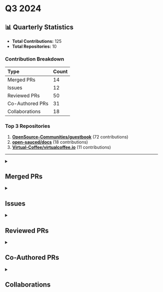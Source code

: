 # Q3 2024

## 📊 Quarterly Statistics

* **Total Contributions:** 125
* **Total Repositories:** 10

### Contribution Breakdown

| Type | Count |
| :--- | :--- |
| Merged PRs | 14 |
| Issues | 12 |
| Reviewed PRs | 50 |
| Co-Authored PRs | 31 |
| Collaborations | 18 |

### Top 3 Repositories

1. [**OpenSource-Communities/guestbook**](https://github.com/OpenSource-Communities/guestbook) (72 contributions)
2. [**open-sauced/docs**](https://github.com/open-sauced/docs) (18 contributions)
3. [**Virtual-Coffee/virtualcoffee.io**](https://github.com/Virtual-Coffee/virtualcoffee.io) (11 contributions)

---

<details>
 <summary><h2>Merged PRs</h2></summary>
<table style='width:100%; table-layout:fixed;'>
  <thead>
    <tr>
      <th style='width:5%;'>No.</th>
      <th style='width:20%;'>Project Name</th>
      <th style='width:30%;'>Title</th>
      <th style='width:15%;'>Created At</th>
      <th style='width:15%;'>Merged At</th>
      <th style='width:15%;'>Review Period</th>
    </tr>
  </thead>
  <tbody>
    <tr>
      <td>1.</td>
      <td>Virtual-Coffee/virtualcoffee.io</td>
      <td><a href='https://github.com/Virtual-Coffee/virtualcoffee.io/pull/1222'>Add September 2024 newsletter to the website</a></td>
      <td>2024-09-04</td>
      <td>2024-09-26</td>
      <td>22 days</td>
    </tr>
    <tr>
      <td>2.</td>
      <td>Virtual-Coffee/hacktoberfest</td>
      <td><a href='https://github.com/Virtual-Coffee/hacktoberfest/pull/29'>Chore: Update website for VCHI 2024</a></td>
      <td>2024-09-14</td>
      <td>2024-09-16</td>
      <td>2 days</td>
    </tr>
    <tr>
      <td>3.</td>
      <td>nickytonline/astro-partykit-starter</td>
      <td><a href='https://github.com/nickytonline/astro-partykit-starter/pull/64'>feat: set up Vitest</a></td>
      <td>2024-02-04</td>
      <td>2024-09-16</td>
      <td>225 days</td>
    </tr>
    <tr>
      <td>4.</td>
      <td>open-sauced/docs</td>
      <td><a href='https://github.com/open-sauced/docs/pull/385'>feat: import blog posts by AdiatiAyu</a></td>
      <td>2024-09-03</td>
      <td>2024-09-03</td>
      <td>0 days</td>
    </tr>
    <tr>
      <td>5.</td>
      <td>Virtual-Coffee/VC-Community-Docs</td>
      <td><a href='https://github.com/Virtual-Coffee/VC-Community-Docs/pull/432'>docs: Add "Welcoming Community" challenge</a></td>
      <td>2024-08-30</td>
      <td>2024-09-03</td>
      <td>4 days</td>
    </tr>
    <tr>
      <td>6.</td>
      <td>Virtual-Coffee/virtualcoffee.io</td>
      <td><a href='https://github.com/Virtual-Coffee/virtualcoffee.io/pull/1218'>Add August 2024 newsletter to the website</a></td>
      <td>2024-08-30</td>
      <td>2024-09-03</td>
      <td>4 days</td>
    </tr>
    <tr>
      <td>7.</td>
      <td>Virtual-Coffee/virtualcoffee.io</td>
      <td><a href='https://github.com/Virtual-Coffee/virtualcoffee.io/pull/1216'>Add Sept 2024 Monthly Challenge</a></td>
      <td>2024-08-30</td>
      <td>2024-09-03</td>
      <td>4 days</td>
    </tr>
    <tr>
      <td>8.</td>
      <td>Virtual-Coffee/vc-preptember</td>
      <td><a href='https://github.com/Virtual-Coffee/vc-preptember/pull/38'>Chore: Prepare the Preptember 2024</a></td>
      <td>2024-08-30</td>
      <td>2024-09-01</td>
      <td>2 days</td>
    </tr>
    <tr>
      <td>9.</td>
      <td>open-sauced/docs</td>
      <td><a href='https://github.com/open-sauced/docs/pull/382'>feat: Add Ayu as an author</a></td>
      <td>2024-08-29</td>
      <td>2024-08-29</td>
      <td>0 days</td>
    </tr>
    <tr>
      <td>10.</td>
      <td>Virtual-Coffee/virtualcoffee.io</td>
      <td><a href='https://github.com/Virtual-Coffee/virtualcoffee.io/pull/1203'>Add July 2024 newsletter to the website</a></td>
      <td>2024-07-09</td>
      <td>2024-07-12</td>
      <td>3 days</td>
    </tr>
    <tr>
      <td>11.</td>
      <td>OpenSource-Communities/intro</td>
      <td><a href='https://github.com/OpenSource-Communities/intro/pull/234'>feat: Update i18n guidelines</a></td>
      <td>2024-07-06</td>
      <td>2024-07-11</td>
      <td>5 days</td>
    </tr>
    <tr>
      <td>12.</td>
      <td>open-sauced/hot</td>
      <td><a href='https://github.com/open-sauced/hot/pull/528'>fix: change Discord to Community</a></td>
      <td>2024-06-08</td>
      <td>2024-07-08</td>
      <td>30 days</td>
    </tr>
    <tr>
      <td>13.</td>
      <td>Virtual-Coffee/virtualcoffee.io</td>
      <td><a href='https://github.com/Virtual-Coffee/virtualcoffee.io/pull/1199'>Add a blog post to July 2024 challenge</a></td>
      <td>2024-07-01</td>
      <td>2024-07-01</td>
      <td>1 days</td>
    </tr>
    <tr>
      <td>14.</td>
      <td>OpenSource-Communities/intro</td>
      <td><a href='https://github.com/OpenSource-Communities/intro/pull/226'>feat: update contributing guidelines</a></td>
      <td>2024-06-14</td>
      <td>2024-07-01</td>
      <td>17 days</td>
    </tr>
  </tbody>
</table>
</details>

<details>
 <summary><h2>Issues</h2></summary>
<table style='width:100%; table-layout:fixed;'>
  <thead>
    <tr>
      <th style='width:5%;'>No.</th>
      <th style='width:25%;'>Project Name</th>
      <th style='width:35%;'>Title</th>
      <th style='width:15%;'>Created At</th>
      <th style='width:15%;'>Closed At</th>
      <th style='width:10%;'>Closing Period</th>
    </tr>
  </thead>
  <tbody>
    <tr>
      <td>1.</td>
      <td>Virtual-Coffee/virtualcoffee.io</td>
      <td><a href='https://github.com/Virtual-Coffee/virtualcoffee.io/issues/1228'>Add October 2024 Challenge to the Website</a></td>
      <td>2024-09-29</td>
      <td>2024-10-01</td>
      <td>2 days</td>
    </tr>
    <tr>
      <td>2.</td>
      <td>Virtual-Coffee/VC-Community-Docs</td>
      <td><a href='https://github.com/Virtual-Coffee/VC-Community-Docs/issues/438'>docs: Update instructions to update monthly challenge pages on the website</a></td>
      <td>2024-09-29</td>
      <td>2024-12-12</td>
      <td>73 days</td>
    </tr>
    <tr>
      <td>3.</td>
      <td>OpenSource-Communities/intro</td>
      <td><a href='https://github.com/OpenSource-Communities/intro/issues/240'>Docs: Reorganize the "Tools to be Successful" chapter to make it flow</a></td>
      <td>2024-09-27</td>
      <td>N/A</td>
      <td>Open</td>
    </tr>
    <tr>
      <td>4.</td>
      <td>OpenSource-Communities/guestbook</td>
      <td><a href='https://github.com/OpenSource-Communities/guestbook/issues/471'>Docs: Fix links in the README</a></td>
      <td>2024-09-14</td>
      <td>2024-10-01</td>
      <td>17 days</td>
    </tr>
    <tr>
      <td>5.</td>
      <td>Virtual-Coffee/hacktoberfest</td>
      <td><a href='https://github.com/Virtual-Coffee/hacktoberfest/issues/28'>Chore: Update website for VCHI 2024</a></td>
      <td>2024-09-14</td>
      <td>2024-09-16</td>
      <td>2 days</td>
    </tr>
    <tr>
      <td>6.</td>
      <td>Virtual-Coffee/virtualcoffee.io</td>
      <td><a href='https://github.com/Virtual-Coffee/virtualcoffee.io/issues/1221'>Add September 2024 newsletter to the website</a></td>
      <td>2024-09-04</td>
      <td>2024-09-26</td>
      <td>22 days</td>
    </tr>
    <tr>
      <td>7.</td>
      <td>OpenSource-Communities/guestbook</td>
      <td><a href='https://github.com/OpenSource-Communities/guestbook/issues/451'>Feature: Add @hediyetapan as a contributor</a></td>
      <td>2024-09-04</td>
      <td>2024-09-04</td>
      <td>0 days</td>
    </tr>
    <tr>
      <td>8.</td>
      <td>Virtual-Coffee/virtualcoffee.io</td>
      <td><a href='https://github.com/Virtual-Coffee/virtualcoffee.io/issues/1217'>Add August 2024 newsletter to the website</a></td>
      <td>2024-08-30</td>
      <td>2024-09-03</td>
      <td>4 days</td>
    </tr>
    <tr>
      <td>9.</td>
      <td>Virtual-Coffee/virtualcoffee.io</td>
      <td><a href='https://github.com/Virtual-Coffee/virtualcoffee.io/issues/1215'>Add September 2024 Monthly Challenge</a></td>
      <td>2024-08-30</td>
      <td>2024-09-03</td>
      <td>4 days</td>
    </tr>
    <tr>
      <td>10.</td>
      <td>open-sauced/docs</td>
      <td><a href='https://github.com/open-sauced/docs/issues/378'>Feature: Import blog posts from DEV</a></td>
      <td>2024-08-27</td>
      <td>2024-09-03</td>
      <td>7 days</td>
    </tr>
    <tr>
      <td>11.</td>
      <td>open-sauced/docs</td>
      <td><a href='https://github.com/open-sauced/docs/issues/377'>Feature: Add Ayu as author</a></td>
      <td>2024-08-27</td>
      <td>2024-08-29</td>
      <td>2 days</td>
    </tr>
    <tr>
      <td>12.</td>
      <td>Virtual-Coffee/virtualcoffee.io</td>
      <td><a href='https://github.com/Virtual-Coffee/virtualcoffee.io/issues/1202'>Add July 2024 newsletter to the website</a></td>
      <td>2024-07-09</td>
      <td>2024-07-12</td>
      <td>3 days</td>
    </tr>
  </tbody>
</table>
</details>

<details>
 <summary><h2>Reviewed PRs</h2></summary>
<table style='width:100%; table-layout:fixed;'>
  <thead>
    <tr>
      <th style='width:5%;'>No.</th>
      <th style='width:20%;'>Project Name</th>
      <th style='width:28%;'>Title</th>
      <th style='width:10%;'>Created At</th>
      <th style='width:15%;'>My First Review</th>
      <th style='width:10%;'>My First Review Period</th>
      <th style='width:14%;'>Last Update / Status</th>
    </tr>
  </thead>
  <tbody>
    <tr>
      <td>1.</td>
      <td>Virtual-Coffee/VC-Community-Docs</td>
      <td><a href='https://github.com/Virtual-Coffee/VC-Community-Docs/pull/433'>feat: Update guide-to-book-clubs.md with format and tips</a></td>
      <td>2024-09-06</td>
      <td>2024-09-06</td>
      <td>0 days</td>
      <td>2024-09-29<br><strong>MERGED</strong></td>
    </tr>
    <tr>
      <td>2.</td>
      <td>Virtual-Coffee/vc-preptember</td>
      <td><a href='https://github.com/Virtual-Coffee/vc-preptember/pull/60'>Dominic add 2024</a></td>
      <td>2024-09-27</td>
      <td>2024-09-27</td>
      <td>0 days</td>
      <td>2024-09-27<br><strong>MERGED</strong></td>
    </tr>
    <tr>
      <td>3.</td>
      <td>OpenSource-Communities/guestbook</td>
      <td><a href='https://github.com/OpenSource-Communities/guestbook/pull/394'>Your commit message</a></td>
      <td>2024-07-15</td>
      <td>2024-09-04</td>
      <td>51 days</td>
      <td>2024-09-26<br><strong>CLOSED</strong></td>
    </tr>
    <tr>
      <td>4.</td>
      <td>OpenSource-Communities/guestbook</td>
      <td><a href='https://github.com/OpenSource-Communities/guestbook/pull/403'>feat: Add <@smoggydesire> as a contributor</a></td>
      <td>2024-07-23</td>
      <td>2024-09-26</td>
      <td>66 days</td>
      <td>2024-09-26<br><strong>MERGED</strong></td>
    </tr>
    <tr>
      <td>5.</td>
      <td>open-sauced/docs</td>
      <td><a href='https://github.com/open-sauced/docs/pull/402'>fix: correct grammar</a></td>
      <td>2024-09-26</td>
      <td>2024-09-26</td>
      <td>0 days</td>
      <td>2024-09-26<br><strong>MERGED</strong></td>
    </tr>
    <tr>
      <td>6.</td>
      <td>Virtual-Coffee/vc-preptember</td>
      <td><a href='https://github.com/Virtual-Coffee/vc-preptember/pull/58'>Add David Akim to Preptember participants</a></td>
      <td>2024-09-24</td>
      <td>2024-09-26</td>
      <td>1 days</td>
      <td>2024-09-26<br><strong>MERGED</strong></td>
    </tr>
    <tr>
      <td>7.</td>
      <td>open-sauced/docs</td>
      <td><a href='https://github.com/open-sauced/docs/pull/401'>fix: sauced.yaml to use userid as part of email</a></td>
      <td>2024-09-25</td>
      <td>2024-09-25</td>
      <td>0 days</td>
      <td>2024-09-25<br><strong>MERGED</strong></td>
    </tr>
    <tr>
      <td>8.</td>
      <td>Virtual-Coffee/vc-preptember</td>
      <td><a href='https://github.com/Virtual-Coffee/vc-preptember/pull/56'>Add Silvia Reyes to Preptember participants</a></td>
      <td>2024-09-23</td>
      <td>2024-09-25</td>
      <td>2 days</td>
      <td>2024-09-25<br><strong>MERGED</strong></td>
    </tr>
    <tr>
      <td>9.</td>
      <td>Virtual-Coffee/vc-preptember</td>
      <td><a href='https://github.com/Virtual-Coffee/vc-preptember/pull/10'>Add David to Preptember participants</a></td>
      <td>2023-09-14</td>
      <td>2023-09-14</td>
      <td>0 days</td>
      <td>2024-09-24<br><strong>MERGED</strong></td>
    </tr>
    <tr>
      <td>10.</td>
      <td>OpenSource-Communities/guestbook</td>
      <td><a href='https://github.com/OpenSource-Communities/guestbook/pull/477'>docs: add @Zier0Code as a contributor</a></td>
      <td>2024-09-17</td>
      <td>2024-09-20</td>
      <td>3 days</td>
      <td>2024-09-20<br><strong>MERGED</strong></td>
    </tr>
    <tr>
      <td>11.</td>
      <td>OpenSource-Communities/guestbook</td>
      <td><a href='https://github.com/OpenSource-Communities/guestbook/pull/473'>feat: Add <@WybsonSantana> as a contributor and fill in all areas in the pull request template. </a></td>
      <td>2024-09-15</td>
      <td>2024-09-20</td>
      <td>5 days</td>
      <td>2024-09-20<br><strong>MERGED</strong></td>
    </tr>
    <tr>
      <td>12.</td>
      <td>open-sauced/docs</td>
      <td><a href='https://github.com/open-sauced/docs/pull/390'>chore: update codeowners to latest version</a></td>
      <td>2024-09-13</td>
      <td>2024-09-14</td>
      <td>1 days</td>
      <td>2024-09-16<br><strong>MERGED</strong></td>
    </tr>
    <tr>
      <td>13.</td>
      <td>Virtual-Coffee/vc-preptember</td>
      <td><a href='https://github.com/Virtual-Coffee/vc-preptember/pull/47'>add Danielle to Preptember participants</a></td>
      <td>2024-09-11</td>
      <td>2024-09-11</td>
      <td>0 days</td>
      <td>2024-09-16<br><strong>MERGED</strong></td>
    </tr>
    <tr>
      <td>14.</td>
      <td>OpenSource-Communities/guestbook</td>
      <td><a href='https://github.com/OpenSource-Communities/guestbook/pull/410'>feat: Add @zairacodes as a contributor</a></td>
      <td>2024-07-26</td>
      <td>2024-09-14</td>
      <td>50 days</td>
      <td>2024-09-14<br><strong>MERGED</strong></td>
    </tr>
    <tr>
      <td>15.</td>
      <td>OpenSource-Communities/guestbook</td>
      <td><a href='https://github.com/OpenSource-Communities/guestbook/pull/464'>feat: Add @shubhamchasing as a contributor</a></td>
      <td>2024-09-11</td>
      <td>2024-09-14</td>
      <td>3 days</td>
      <td>2024-09-14<br><strong>MERGED</strong></td>
    </tr>
    <tr>
      <td>16.</td>
      <td>OpenSource-Communities/guestbook</td>
      <td><a href='https://github.com/OpenSource-Communities/guestbook/pull/462'>feat: add @CynthiaWahome as a contributor</a></td>
      <td>2024-09-10</td>
      <td>2024-09-14</td>
      <td>4 days</td>
      <td>2024-09-14<br><strong>MERGED</strong></td>
    </tr>
    <tr>
      <td>17.</td>
      <td>OpenSource-Communities/guestbook</td>
      <td><a href='https://github.com/OpenSource-Communities/guestbook/pull/457'>feat: Add @stop1204 as a contributor </a></td>
      <td>2024-09-07</td>
      <td>2024-09-14</td>
      <td>7 days</td>
      <td>2024-09-14<br><strong>MERGED</strong></td>
    </tr>
    <tr>
      <td>18.</td>
      <td>OpenSource-Communities/guestbook</td>
      <td><a href='https://github.com/OpenSource-Communities/guestbook/pull/455'>feat: Add @max-deathray as a contributor</a></td>
      <td>2024-09-06</td>
      <td>2024-09-14</td>
      <td>9 days</td>
      <td>2024-09-14<br><strong>MERGED</strong></td>
    </tr>
    <tr>
      <td>19.</td>
      <td>OpenSource-Communities/guestbook</td>
      <td><a href='https://github.com/OpenSource-Communities/guestbook/pull/449'>feat: add jas1005</a></td>
      <td>2024-09-03</td>
      <td>2024-09-04</td>
      <td>1 days</td>
      <td>2024-09-14<br><strong>MERGED</strong></td>
    </tr>
    <tr>
      <td>20.</td>
      <td>Virtual-Coffee/vc-preptember</td>
      <td><a href='https://github.com/Virtual-Coffee/vc-preptember/pull/49'>Added Pat to Preptember participants</a></td>
      <td>2024-09-11</td>
      <td>2024-09-11</td>
      <td>0 days</td>
      <td>2024-09-11<br><strong>MERGED</strong></td>
    </tr>
    <tr>
      <td>21.</td>
      <td>Virtual-Coffee/vc-preptember</td>
      <td><a href='https://github.com/Virtual-Coffee/vc-preptember/pull/45'>Added myself (Micha) as a Preptember participant</a></td>
      <td>2024-09-10</td>
      <td>2024-09-11</td>
      <td>1 days</td>
      <td>2024-09-11<br><strong>MERGED</strong></td>
    </tr>
    <tr>
      <td>22.</td>
      <td>nickytonline/astro-partykit-starter</td>
      <td><a href='https://github.com/nickytonline/astro-partykit-starter/pull/200'>Update README.md</a></td>
      <td>2024-07-29</td>
      <td>2024-09-09</td>
      <td>42 days</td>
      <td>2024-09-09<br><strong>MERGED</strong></td>
    </tr>
    <tr>
      <td>23.</td>
      <td>nickytonline/astro-partykit-starter</td>
      <td><a href='https://github.com/nickytonline/astro-partykit-starter/pull/233'>Feature: Upgrade to eslint-plugin 8.x </a></td>
      <td>2024-09-09</td>
      <td>2024-09-09</td>
      <td>0 days</td>
      <td>2024-09-09<br><strong>MERGED</strong></td>
    </tr>
    <tr>
      <td>24.</td>
      <td>Virtual-Coffee/vc-preptember</td>
      <td><a href='https://github.com/Virtual-Coffee/vc-preptember/pull/43'>Add Meg to Preptember participants</a></td>
      <td>2024-09-09</td>
      <td>2024-09-09</td>
      <td>0 days</td>
      <td>2024-09-09<br><strong>MERGED</strong></td>
    </tr>
    <tr>
      <td>25.</td>
      <td>open-sauced/docs</td>
      <td><a href='https://github.com/open-sauced/docs/pull/387'>chore: codeowners revise chrome instructions</a></td>
      <td>2024-09-05</td>
      <td>2024-09-06</td>
      <td>1 days</td>
      <td>2024-09-06<br><strong>MERGED</strong></td>
    </tr>
    <tr>
      <td>26.</td>
      <td>open-sauced/docs</td>
      <td><a href='https://github.com/open-sauced/docs/pull/386'>feat: add codeowners</a></td>
      <td>2024-09-05</td>
      <td>2024-09-05</td>
      <td>0 days</td>
      <td>2024-09-06<br><strong>MERGED</strong></td>
    </tr>
    <tr>
      <td>27.</td>
      <td>Virtual-Coffee/vc-preptember</td>
      <td><a href='https://github.com/Virtual-Coffee/vc-preptember/pull/39'>feat: add my name to the preptember list</a></td>
      <td>2024-09-02</td>
      <td>2024-09-04</td>
      <td>2 days</td>
      <td>2024-09-04<br><strong>MERGED</strong></td>
    </tr>
    <tr>
      <td>28.</td>
      <td>OpenSource-Communities/guestbook</td>
      <td><a href='https://github.com/OpenSource-Communities/guestbook/pull/450'>feat: Add @favourachara07 as a contributor</a></td>
      <td>2024-09-03</td>
      <td>2024-09-04</td>
      <td>1 days</td>
      <td>2024-09-04<br><strong>MERGED</strong></td>
    </tr>
    <tr>
      <td>29.</td>
      <td>OpenSource-Communities/guestbook</td>
      <td><a href='https://github.com/OpenSource-Communities/guestbook/pull/398'>feat: Add gitFerdo as a contributor</a></td>
      <td>2024-07-17</td>
      <td>2024-09-04</td>
      <td>49 days</td>
      <td>2024-09-04<br><strong>MERGED</strong></td>
    </tr>
    <tr>
      <td>30.</td>
      <td>OpenSource-Communities/guestbook</td>
      <td><a href='https://github.com/OpenSource-Communities/guestbook/pull/438'>feat: Add @Izuchii as a contributor</a></td>
      <td>2024-08-24</td>
      <td>2024-09-04</td>
      <td>12 days</td>
      <td>2024-09-04<br><strong>MERGED</strong></td>
    </tr>
    <tr>
      <td>31.</td>
      <td>OpenSource-Communities/guestbook</td>
      <td><a href='https://github.com/OpenSource-Communities/guestbook/pull/425'>feat: Add puneet-khatri as a contributor</a></td>
      <td>2024-08-12</td>
      <td>2024-09-04</td>
      <td>23 days</td>
      <td>2024-09-04<br><strong>MERGED</strong></td>
    </tr>
    <tr>
      <td>32.</td>
      <td>OpenSource-Communities/guestbook</td>
      <td><a href='https://github.com/OpenSource-Communities/guestbook/pull/440'>feat: Add @kristiingco as a contributor</a></td>
      <td>2024-08-24</td>
      <td>2024-09-04</td>
      <td>11 days</td>
      <td>2024-09-04<br><strong>MERGED</strong></td>
    </tr>
    <tr>
      <td>33.</td>
      <td>OpenSource-Communities/guestbook</td>
      <td><a href='https://github.com/OpenSource-Communities/guestbook/pull/392'>feat: add @ToniBirat7 as a contributor</a></td>
      <td>2024-07-15</td>
      <td>2024-09-04</td>
      <td>51 days</td>
      <td>2024-09-04<br><strong>MERGED</strong></td>
    </tr>
    <tr>
      <td>34.</td>
      <td>OpenSource-Communities/guestbook</td>
      <td><a href='https://github.com/OpenSource-Communities/guestbook/pull/379'>feat: Add @YoungGunner14 as a contributor</a></td>
      <td>2024-07-07</td>
      <td>2024-09-04</td>
      <td>59 days</td>
      <td>2024-09-04<br><strong>MERGED</strong></td>
    </tr>
    <tr>
      <td>35.</td>
      <td>OpenSource-Communities/guestbook</td>
      <td><a href='https://github.com/OpenSource-Communities/guestbook/pull/383'>docs: add @shubham-singh-748 as a contributor</a></td>
      <td>2024-07-11</td>
      <td>2024-09-04</td>
      <td>55 days</td>
      <td>2024-09-04<br><strong>MERGED</strong></td>
    </tr>
    <tr>
      <td>36.</td>
      <td>OpenSource-Communities/guestbook</td>
      <td><a href='https://github.com/OpenSource-Communities/guestbook/pull/390'>feat: Add @MayankChandratre1 as a contributor</a></td>
      <td>2024-07-15</td>
      <td>2024-09-04</td>
      <td>51 days</td>
      <td>2024-09-04<br><strong>MERGED</strong></td>
    </tr>
    <tr>
      <td>37.</td>
      <td>OpenSource-Communities/guestbook</td>
      <td><a href='https://github.com/OpenSource-Communities/guestbook/pull/444'>docs: add @Id8987 as a contributor</a></td>
      <td>2024-08-27</td>
      <td>2024-08-29</td>
      <td>2 days</td>
      <td>2024-09-04<br><strong>MERGED</strong></td>
    </tr>
    <tr>
      <td>38.</td>
      <td>OpenSource-Communities/guestbook</td>
      <td><a href='https://github.com/OpenSource-Communities/guestbook/pull/442'>feat: Add @hokagedemehin as a contributor</a></td>
      <td>2024-08-25</td>
      <td>2024-09-04</td>
      <td>10 days</td>
      <td>2024-09-04<br><strong>MERGED</strong></td>
    </tr>
    <tr>
      <td>39.</td>
      <td>OpenSource-Communities/guestbook</td>
      <td><a href='https://github.com/OpenSource-Communities/guestbook/pull/437'>docs: add @Vamsi-344 as a contributor</a></td>
      <td>2024-08-22</td>
      <td>2024-09-04</td>
      <td>13 days</td>
      <td>2024-09-04<br><strong>MERGED</strong></td>
    </tr>
    <tr>
      <td>40.</td>
      <td>OpenSource-Communities/guestbook</td>
      <td><a href='https://github.com/OpenSource-Communities/guestbook/pull/433'>feat: Add Alfred-Emmanuel as a contributor</a></td>
      <td>2024-08-16</td>
      <td>2024-09-04</td>
      <td>18 days</td>
      <td>2024-09-04<br><strong>MERGED</strong></td>
    </tr>
    <tr>
      <td>41.</td>
      <td>OpenSource-Communities/guestbook</td>
      <td><a href='https://github.com/OpenSource-Communities/guestbook/pull/430'>feat: Add @MarcellaHarr as a contributor</a></td>
      <td>2024-08-15</td>
      <td>2024-09-04</td>
      <td>20 days</td>
      <td>2024-09-04<br><strong>MERGED</strong></td>
    </tr>
    <tr>
      <td>42.</td>
      <td>OpenSource-Communities/guestbook</td>
      <td><a href='https://github.com/OpenSource-Communities/guestbook/pull/427'>feat: Add @badxcode as a contributor</a></td>
      <td>2024-08-13</td>
      <td>2024-09-04</td>
      <td>22 days</td>
      <td>2024-09-04<br><strong>MERGED</strong></td>
    </tr>
    <tr>
      <td>43.</td>
      <td>OpenSource-Communities/guestbook</td>
      <td><a href='https://github.com/OpenSource-Communities/guestbook/pull/368'>feat: Add hediyetapan as a contributor</a></td>
      <td>2024-06-24</td>
      <td>2024-09-04</td>
      <td>72 days</td>
      <td>2024-09-04<br><strong>MERGED</strong></td>
    </tr>
    <tr>
      <td>44.</td>
      <td>OpenSource-Communities/guestbook</td>
      <td><a href='https://github.com/OpenSource-Communities/guestbook/pull/423'>feat: Add <@ehsanullahhaidary> as a contributor</a></td>
      <td>2024-08-11</td>
      <td>2024-08-14</td>
      <td>3 days</td>
      <td>2024-09-04<br><strong>MERGED</strong></td>
    </tr>
    <tr>
      <td>45.</td>
      <td>open-sauced/docs</td>
      <td><a href='https://github.com/open-sauced/docs/pull/379'>fix: Add missing post</a></td>
      <td>2024-08-28</td>
      <td>2024-08-29</td>
      <td>1 days</td>
      <td>2024-08-29<br><strong>MERGED</strong></td>
    </tr>
    <tr>
      <td>46.</td>
      <td>open-sauced/docs</td>
      <td><a href='https://github.com/open-sauced/docs/pull/354'>feat: workspace upgrades</a></td>
      <td>2024-07-23</td>
      <td>2024-07-23</td>
      <td>0 days</td>
      <td>2024-07-25<br><strong>MERGED</strong></td>
    </tr>
    <tr>
      <td>47.</td>
      <td>OpenSource-Communities/guestbook</td>
      <td><a href='https://github.com/OpenSource-Communities/guestbook/pull/371'>feat: Add @enamcse as a contributor</a></td>
      <td>2024-06-28</td>
      <td>2024-06-28</td>
      <td>0 days</td>
      <td>2024-07-12<br><strong>MERGED</strong></td>
    </tr>
    <tr>
      <td>48.</td>
      <td>OpenSource-Communities/guestbook</td>
      <td><a href='https://github.com/OpenSource-Communities/guestbook/pull/341'>docs: add @nidhijadhav as a contributor</a></td>
      <td>2024-05-31</td>
      <td>2024-05-31</td>
      <td>1 days</td>
      <td>2024-07-11<br><strong>CLOSED</strong></td>
    </tr>
    <tr>
      <td>49.</td>
      <td>open-sauced/docs</td>
      <td><a href='https://github.com/open-sauced/docs/pull/348'>feat: Add Yolo coder</a></td>
      <td>2024-07-02</td>
      <td>2024-07-02</td>
      <td>0 days</td>
      <td>2024-07-02<br><strong>MERGED</strong></td>
    </tr>
    <tr>
      <td>50.</td>
      <td>open-sauced/landing-page</td>
      <td><a href='https://github.com/open-sauced/landing-page/pull/330'>feat: upgrade sanity studio</a></td>
      <td>2024-06-27</td>
      <td>2024-06-30</td>
      <td>3 days</td>
      <td>2024-07-01<br><strong>MERGED</strong></td>
    </tr>
  </tbody>
</table>
</details>

<details>
 <summary><h2>Co-Authored PRs</h2></summary>
<table style='width:100%; table-layout:fixed;'>
  <thead>
    <tr>
      <th style='width:5%;'>No.</th>
      <th style='width:15%;'>Project Name</th>
      <th style='width:25%;'>Title</th>
      <th style='width:10%;'>Created At</th>
      <th style='width:12%;'>My First Commit</th>
      <th style='width:13%;'>My First Commit Period</th>
      <th style='width:20%;'>Last Update / Status</th>
    </tr>
  </thead>
  <tbody>
    <tr>
      <td>1.</td>
      <td>OpenSource-Communities/guestbook</td>
      <td><a href='https://github.com/OpenSource-Communities/guestbook/pull/403'>feat: Add <@smoggydesire> as a contributor</a></td>
      <td>2024-07-23</td>
      <td>2024-09-26</td>
      <td>66 days</td>
      <td>2024-09-26<br><strong>MERGED</strong></td>
    </tr>
    <tr>
      <td>2.</td>
      <td>OpenSource-Communities/guestbook</td>
      <td><a href='https://github.com/OpenSource-Communities/guestbook/pull/477'>docs: add @Zier0Code as a contributor</a></td>
      <td>2024-09-17</td>
      <td>2024-09-20</td>
      <td>3 days</td>
      <td>2024-09-20<br><strong>MERGED</strong></td>
    </tr>
    <tr>
      <td>3.</td>
      <td>OpenSource-Communities/guestbook</td>
      <td><a href='https://github.com/OpenSource-Communities/guestbook/pull/410'>feat: Add @zairacodes as a contributor</a></td>
      <td>2024-07-26</td>
      <td>2024-09-14</td>
      <td>50 days</td>
      <td>2024-09-14<br><strong>MERGED</strong></td>
    </tr>
    <tr>
      <td>4.</td>
      <td>OpenSource-Communities/guestbook</td>
      <td><a href='https://github.com/OpenSource-Communities/guestbook/pull/464'>feat: Add @shubhamchasing as a contributor</a></td>
      <td>2024-09-11</td>
      <td>2024-09-14</td>
      <td>3 days</td>
      <td>2024-09-14<br><strong>MERGED</strong></td>
    </tr>
    <tr>
      <td>5.</td>
      <td>OpenSource-Communities/guestbook</td>
      <td><a href='https://github.com/OpenSource-Communities/guestbook/pull/462'>feat: add @CynthiaWahome as a contributor</a></td>
      <td>2024-09-10</td>
      <td>2024-09-14</td>
      <td>4 days</td>
      <td>2024-09-14<br><strong>MERGED</strong></td>
    </tr>
    <tr>
      <td>6.</td>
      <td>OpenSource-Communities/guestbook</td>
      <td><a href='https://github.com/OpenSource-Communities/guestbook/pull/457'>feat: Add @stop1204 as a contributor </a></td>
      <td>2024-09-07</td>
      <td>2024-09-14</td>
      <td>7 days</td>
      <td>2024-09-14<br><strong>MERGED</strong></td>
    </tr>
    <tr>
      <td>7.</td>
      <td>OpenSource-Communities/guestbook</td>
      <td><a href='https://github.com/OpenSource-Communities/guestbook/pull/455'>feat: Add @max-deathray as a contributor</a></td>
      <td>2024-09-06</td>
      <td>2024-09-14</td>
      <td>9 days</td>
      <td>2024-09-14<br><strong>MERGED</strong></td>
    </tr>
    <tr>
      <td>8.</td>
      <td>Virtual-Coffee/VC-Community-Docs</td>
      <td><a href='https://github.com/Virtual-Coffee/VC-Community-Docs/pull/433'>feat: Update guide-to-book-clubs.md with format and tips</a></td>
      <td>2024-09-06</td>
      <td>2024-09-12</td>
      <td>6 days</td>
      <td>2024-09-29<br><strong>MERGED</strong></td>
    </tr>
    <tr>
      <td>9.</td>
      <td>OpenSource-Communities/guestbook</td>
      <td><a href='https://github.com/OpenSource-Communities/guestbook/pull/394'>Your commit message</a></td>
      <td>2024-07-15</td>
      <td>2024-09-06</td>
      <td>53 days</td>
      <td>2024-09-06<br><strong>CLOSED</strong></td>
    </tr>
    <tr>
      <td>10.</td>
      <td>open-sauced/docs</td>
      <td><a href='https://github.com/open-sauced/docs/pull/387'>chore: codeowners revise chrome instructions</a></td>
      <td>2024-09-05</td>
      <td>2024-09-06</td>
      <td>1 days</td>
      <td>2024-09-06<br><strong>MERGED</strong></td>
    </tr>
    <tr>
      <td>11.</td>
      <td>open-sauced/docs</td>
      <td><a href='https://github.com/open-sauced/docs/pull/386'>feat: add codeowners</a></td>
      <td>2024-09-05</td>
      <td>2024-09-05</td>
      <td>0 day</td>
      <td>2024-09-06<br><strong>MERGED</strong></td>
    </tr>
    <tr>
      <td>12.</td>
      <td>OpenSource-Communities/guestbook</td>
      <td><a href='https://github.com/OpenSource-Communities/guestbook/pull/398'>feat: Add gitFerdo as a contributor</a></td>
      <td>2024-07-17</td>
      <td>2024-09-04</td>
      <td>49 days</td>
      <td>2024-09-04<br><strong>MERGED</strong></td>
    </tr>
    <tr>
      <td>13.</td>
      <td>OpenSource-Communities/guestbook</td>
      <td><a href='https://github.com/OpenSource-Communities/guestbook/pull/438'>feat: Add @Izuchii as a contributor</a></td>
      <td>2024-08-24</td>
      <td>2024-09-04</td>
      <td>12 days</td>
      <td>2024-09-04<br><strong>MERGED</strong></td>
    </tr>
    <tr>
      <td>14.</td>
      <td>OpenSource-Communities/guestbook</td>
      <td><a href='https://github.com/OpenSource-Communities/guestbook/pull/425'>feat: Add puneet-khatri as a contributor</a></td>
      <td>2024-08-12</td>
      <td>2024-09-04</td>
      <td>23 days</td>
      <td>2024-09-04<br><strong>MERGED</strong></td>
    </tr>
    <tr>
      <td>15.</td>
      <td>OpenSource-Communities/guestbook</td>
      <td><a href='https://github.com/OpenSource-Communities/guestbook/pull/440'>feat: Add @kristiingco as a contributor</a></td>
      <td>2024-08-24</td>
      <td>2024-09-04</td>
      <td>11 days</td>
      <td>2024-09-04<br><strong>MERGED</strong></td>
    </tr>
    <tr>
      <td>16.</td>
      <td>OpenSource-Communities/guestbook</td>
      <td><a href='https://github.com/OpenSource-Communities/guestbook/pull/392'>feat: add @ToniBirat7 as a contributor</a></td>
      <td>2024-07-15</td>
      <td>2024-09-04</td>
      <td>51 days</td>
      <td>2024-09-04<br><strong>MERGED</strong></td>
    </tr>
    <tr>
      <td>17.</td>
      <td>OpenSource-Communities/guestbook</td>
      <td><a href='https://github.com/OpenSource-Communities/guestbook/pull/379'>feat: Add @YoungGunner14 as a contributor</a></td>
      <td>2024-07-07</td>
      <td>2024-09-04</td>
      <td>59 days</td>
      <td>2024-09-04<br><strong>MERGED</strong></td>
    </tr>
    <tr>
      <td>18.</td>
      <td>OpenSource-Communities/guestbook</td>
      <td><a href='https://github.com/OpenSource-Communities/guestbook/pull/383'>docs: add @shubham-singh-748 as a contributor</a></td>
      <td>2024-07-11</td>
      <td>2024-09-04</td>
      <td>55 days</td>
      <td>2024-09-04<br><strong>MERGED</strong></td>
    </tr>
    <tr>
      <td>19.</td>
      <td>OpenSource-Communities/guestbook</td>
      <td><a href='https://github.com/OpenSource-Communities/guestbook/pull/390'>feat: Add @MayankChandratre1 as a contributor</a></td>
      <td>2024-07-15</td>
      <td>2024-09-04</td>
      <td>51 days</td>
      <td>2024-09-04<br><strong>MERGED</strong></td>
    </tr>
    <tr>
      <td>20.</td>
      <td>OpenSource-Communities/guestbook</td>
      <td><a href='https://github.com/OpenSource-Communities/guestbook/pull/375'>feat: add @franklinjpt as a contributor</a></td>
      <td>2024-07-06</td>
      <td>2024-09-04</td>
      <td>60 days</td>
      <td>2024-10-07<br><strong>MERGED</strong></td>
    </tr>
    <tr>
      <td>21.</td>
      <td>OpenSource-Communities/guestbook</td>
      <td><a href='https://github.com/OpenSource-Communities/guestbook/pull/444'>docs: add @Id8987 as a contributor</a></td>
      <td>2024-08-27</td>
      <td>2024-09-04</td>
      <td>8 days</td>
      <td>2024-09-04<br><strong>MERGED</strong></td>
    </tr>
    <tr>
      <td>22.</td>
      <td>OpenSource-Communities/guestbook</td>
      <td><a href='https://github.com/OpenSource-Communities/guestbook/pull/442'>feat: Add @hokagedemehin as a contributor</a></td>
      <td>2024-08-25</td>
      <td>2024-09-04</td>
      <td>10 days</td>
      <td>2024-09-04<br><strong>MERGED</strong></td>
    </tr>
    <tr>
      <td>23.</td>
      <td>OpenSource-Communities/guestbook</td>
      <td><a href='https://github.com/OpenSource-Communities/guestbook/pull/437'>docs: add @Vamsi-344 as a contributor</a></td>
      <td>2024-08-22</td>
      <td>2024-09-04</td>
      <td>13 days</td>
      <td>2024-09-04<br><strong>MERGED</strong></td>
    </tr>
    <tr>
      <td>24.</td>
      <td>OpenSource-Communities/guestbook</td>
      <td><a href='https://github.com/OpenSource-Communities/guestbook/pull/433'>feat: Add Alfred-Emmanuel as a contributor</a></td>
      <td>2024-08-16</td>
      <td>2024-09-04</td>
      <td>18 days</td>
      <td>2024-09-04<br><strong>MERGED</strong></td>
    </tr>
    <tr>
      <td>25.</td>
      <td>OpenSource-Communities/guestbook</td>
      <td><a href='https://github.com/OpenSource-Communities/guestbook/pull/430'>feat: Add @MarcellaHarr as a contributor</a></td>
      <td>2024-08-15</td>
      <td>2024-09-04</td>
      <td>20 days</td>
      <td>2024-09-04<br><strong>MERGED</strong></td>
    </tr>
    <tr>
      <td>26.</td>
      <td>OpenSource-Communities/guestbook</td>
      <td><a href='https://github.com/OpenSource-Communities/guestbook/pull/427'>feat: Add @badxcode as a contributor</a></td>
      <td>2024-08-13</td>
      <td>2024-09-04</td>
      <td>22 days</td>
      <td>2024-09-04<br><strong>MERGED</strong></td>
    </tr>
    <tr>
      <td>27.</td>
      <td>OpenSource-Communities/guestbook</td>
      <td><a href='https://github.com/OpenSource-Communities/guestbook/pull/368'>feat: Add hediyetapan as a contributor</a></td>
      <td>2024-06-24</td>
      <td>2024-09-04</td>
      <td>72 days</td>
      <td>2024-09-04<br><strong>MERGED</strong></td>
    </tr>
    <tr>
      <td>28.</td>
      <td>OpenSource-Communities/guestbook</td>
      <td><a href='https://github.com/OpenSource-Communities/guestbook/pull/450'>feat: Add @favourachara07 as a contributor</a></td>
      <td>2024-09-03</td>
      <td>2024-09-04</td>
      <td>1 days</td>
      <td>2024-09-04<br><strong>MERGED</strong></td>
    </tr>
    <tr>
      <td>29.</td>
      <td>open-sauced/docs</td>
      <td><a href='https://github.com/open-sauced/docs/pull/379'>fix: Add missing post</a></td>
      <td>2024-08-28</td>
      <td>2024-08-29</td>
      <td>1 days</td>
      <td>2024-08-29<br><strong>MERGED</strong></td>
    </tr>
    <tr>
      <td>30.</td>
      <td>open-sauced/docs</td>
      <td><a href='https://github.com/open-sauced/docs/pull/354'>feat: workspace upgrades</a></td>
      <td>2024-07-23</td>
      <td>2024-07-24</td>
      <td>1 days</td>
      <td>2024-07-25<br><strong>MERGED</strong></td>
    </tr>
    <tr>
      <td>31.</td>
      <td>open-sauced/docs</td>
      <td><a href='https://github.com/open-sauced/docs/pull/348'>feat: Add Yolo coder</a></td>
      <td>2024-07-02</td>
      <td>2024-07-02</td>
      <td>0 day</td>
      <td>2024-07-02<br><strong>MERGED</strong></td>
    </tr>
  </tbody>
</table>
</details>

<details>
 <summary><h2>Collaborations</h2></summary>
<table style='width:100%; table-layout:fixed;'>
  <thead>
    <tr>
      <th style='width:5%;'>No.</th>
      <th style='width:30%;'>Project Name</th>
      <th style='width:35%;'>Title</th>
      <th style='width:15%;'>Created At</th>
      <th style='width:15%;'>Commented At</th>
    </tr>
  </thead>
  <tbody>
    <tr>
      <td>1.</td>
      <td>OpenSource-Communities/guestbook</td>
      <td><a href='https://github.com/OpenSource-Communities/guestbook/pull/490'>Fixes #471</a></td>
      <td>2024-09-29</td>
      <td>2024-09-30</td>
    </tr>
    <tr>
      <td>2.</td>
      <td>OpenSource-Communities/guestbook</td>
      <td><a href='https://github.com/OpenSource-Communities/guestbook/pull/494'>feat: Add Karma</a></td>
      <td>2024-09-29</td>
      <td>2024-09-30</td>
    </tr>
    <tr>
      <td>3.</td>
      <td>open-sauced/docs</td>
      <td><a href='https://github.com/open-sauced/docs/issues/368'>Feature: Add an FAQ for how to improve your OSCR</a></td>
      <td>2024-08-13</td>
      <td>2024-09-27</td>
    </tr>
    <tr>
      <td>4.</td>
      <td>Virtual-Coffee/virtualcoffee.io</td>
      <td><a href='https://github.com/Virtual-Coffee/virtualcoffee.io/pull/1227'>Feature/nextjs</a></td>
      <td>2024-09-25</td>
      <td>2024-09-26</td>
    </tr>
    <tr>
      <td>5.</td>
      <td>OpenSource-Communities/guestbook</td>
      <td><a href='https://github.com/OpenSource-Communities/guestbook/issues/412'>Feature: Add Blue-B as a contributor</a></td>
      <td>2024-07-29</td>
      <td>2024-09-26</td>
    </tr>
    <tr>
      <td>6.</td>
      <td>OpenSource-Communities/guestbook</td>
      <td><a href='https://github.com/OpenSource-Communities/guestbook/issues/393'>Feature: Add @light0011 as a contributor.Feature:</a></td>
      <td>2024-07-15</td>
      <td>2024-09-26</td>
    </tr>
    <tr>
      <td>7.</td>
      <td>OpenSource-Communities/guestbook</td>
      <td><a href='https://github.com/OpenSource-Communities/guestbook/pull/482'>docs: Updated links in README File</a></td>
      <td>2024-09-25</td>
      <td>2024-09-25</td>
    </tr>
    <tr>
      <td>8.</td>
      <td>OpenSource-Communities/guestbook</td>
      <td><a href='https://github.com/OpenSource-Communities/guestbook/issues/411'>Feature: Add anirudhmehra2005 as a contributor</a></td>
      <td>2024-07-28</td>
      <td>2024-09-15</td>
    </tr>
    <tr>
      <td>9.</td>
      <td>OpenSource-Communities/guestbook</td>
      <td><a href='https://github.com/OpenSource-Communities/guestbook/issues/401'>Feature: Add @Pokodess as a contributor</a></td>
      <td>2024-07-22</td>
      <td>2024-09-09</td>
    </tr>
    <tr>
      <td>10.</td>
      <td>OpenSource-Communities/guestbook</td>
      <td><a href='https://github.com/OpenSource-Communities/guestbook/issues/399'>Feature: Add @aysh34 as a contributor</a></td>
      <td>2024-07-17</td>
      <td>2024-09-09</td>
    </tr>
    <tr>
      <td>11.</td>
      <td>OpenSource-Communities/guestbook</td>
      <td><a href='https://github.com/OpenSource-Communities/guestbook/issues/387'>Feature: Add @Kratosgado as a contributor</a></td>
      <td>2024-07-12</td>
      <td>2024-09-09</td>
    </tr>
    <tr>
      <td>12.</td>
      <td>OpenSource-Communities/guestbook</td>
      <td><a href='https://github.com/OpenSource-Communities/guestbook/issues/372'>Feature: Add @selimhocaoglu</a></td>
      <td>2024-07-02</td>
      <td>2024-09-09</td>
    </tr>
    <tr>
      <td>13.</td>
      <td>OpenSource-Communities/guestbook</td>
      <td><a href='https://github.com/OpenSource-Communities/guestbook/issues/366'>Feature:Add @shaimaayosef as a contributor</a></td>
      <td>2024-06-18</td>
      <td>2024-09-09</td>
    </tr>
    <tr>
      <td>14.</td>
      <td>OpenSource-Communities/guestbook</td>
      <td><a href='https://github.com/OpenSource-Communities/guestbook/issues/352'>Feature: Add @lrmulkayhee as a contributor</a></td>
      <td>2024-06-05</td>
      <td>2024-09-09</td>
    </tr>
    <tr>
      <td>15.</td>
      <td>OpenSource-Communities/guestbook</td>
      <td><a href='https://github.com/OpenSource-Communities/guestbook/pull/447'>feat: Add @VinayShetyeOfficial as a contributor</a></td>
      <td>2024-09-02</td>
      <td>2024-09-04</td>
    </tr>
    <tr>
      <td>16.</td>
      <td>OpenSource-Communities/guestbook</td>
      <td><a href='https://github.com/OpenSource-Communities/guestbook/pull/421'>feat: Add @chufenghuang as a contributor</a></td>
      <td>2024-08-08</td>
      <td>2024-09-04</td>
    </tr>
    <tr>
      <td>17.</td>
      <td>OpenSource-Communities/guestbook</td>
      <td><a href='https://github.com/OpenSource-Communities/guestbook/pull/408'>feat: Add <@github-username> as a contributor</a></td>
      <td>2024-07-25</td>
      <td>2024-09-04</td>
    </tr>
    <tr>
      <td>18.</td>
      <td>OpenSource-Communities/guestbook</td>
      <td><a href='https://github.com/OpenSource-Communities/guestbook/pull/388'>docs: add @Kratosgado as a contributor</a></td>
      <td>2024-07-12</td>
      <td>2024-09-04</td>
    </tr>
  </tbody>
</table>
</details>

